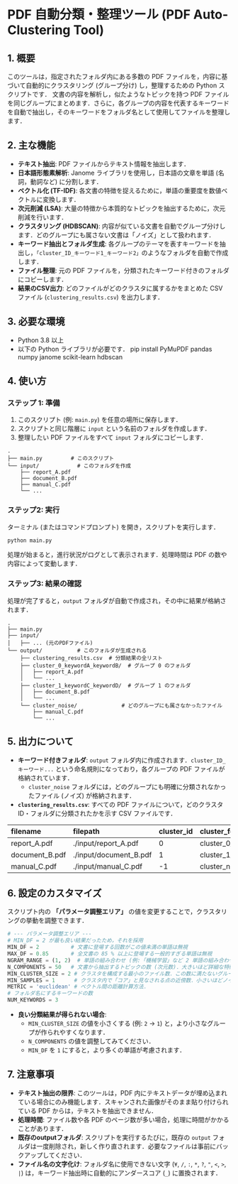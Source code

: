 # PDF 自動分類・整理ツール (PDF Auto-Clustering Tool)

## 1. 概要

このツールは，指定されたフォルダ内にある多数の PDF ファイルを，内容に基づいて自動的にクラスタリング (グループ分け) し，整理するための Python スクリプトです．
文書の内容を解析し，似たようなトピックを持つ PDF ファイルを同じグループにまとめます．さらに，各グループの内容を代表するキーワードを自動で抽出し，そのキーワードをフォルダ名として使用してファイルを整理します．

## 2. 主な機能

- **テキスト抽出**: PDF ファイルからテキスト情報を抽出します．
- **日本語形態素解析**: Janome ライブラリを使用し，日本語の文章を単語 (名詞，動詞など) に分割します．
- **ベクトル化 (TF-IDF)**: 各文書の特徴を捉えるために，単語の重要度を数値ベクトルに変換します．
- **次元削減 (LSA)**: 大量の特徴から本質的なトピックを抽出するために，次元削減を行います．
- **クラスタリング (HDBSCAN)**: 内容が似ている文書を自動でグループ分けします．どのグループにも属さない文書は「ノイズ」として扱われます．
- **キーワード抽出とフォルダ生成**: 各グループのテーマを表すキーワードを抽出し，`「cluster_ID_キーワード1_キーワード2」`のようなフォルダを自動で作成します．
- **ファイル整理**: 元の PDF ファイルを，分類されたキーワード付きのフォルダにコピーします．
- **結果のCSV出力**: どのファイルがどのクラスタに属するかをまとめた CSV ファイル (`clustering_results.csv`) を出力します．

## 3. 必要な環境

- Python 3.8 以上
- 以下の Python ライブラリが必要です．
pip install PyMuPDF pandas numpy janome scikit-learn hdbscan

## 4. 使い方

### ステップ 1: 準備

1.  このスクリプト (例: `main.py`) を任意の場所に保存します．
2.  スクリプトと同じ階層に `input` という名前のフォルダを作成します．
3.  整理したい PDF ファイルをすべて `input` フォルダにコピーします．

```
.
├── main.py         # このスクリプト
└── input/            # このフォルダを作成
    ├── report_A.pdf
    ├── document_B.pdf
    ├── manual_C.pdf
    └── ...
```

### ステップ2: 実行

ターミナル (またはコマンドプロンプト) を開き，スクリプトを実行します．

```bash
python main.py
```

処理が始まると，進行状況がログとして表示されます．処理時間は PDF の数や内容によって変動します．

### ステップ3: 結果の確認

処理が完了すると，`output` フォルダが自動で作成され，その中に結果が格納されます．

```
.
├── main.py
├── input/
│   ├── ... (元のPDFファイル)
└── output/           # このフォルダが生成される
    ├── clustering_results.csv  # 分類結果の全リスト
    ├── cluster_0_keywordA_keywordB/  # グループ 0 のフォルダ
    │   ├── report_A.pdf
    │   └── ...
    ├── cluster_1_keywordC_keywordD/  # グループ 1 のフォルダ
    │   ├── document_B.pdf
    │   └── ...
    └── cluster_noise/              # どのグループにも属さなかったファイル
        ├── manual_C.pdf
        └── ...
```

## 5. 出力について

- **キーワード付きフォルダ**: `output` フォルダ内に作成されます．`cluster_ID_キーワード...` という命名規則になっており，各グループの PDF ファイルが格納されています．
  - `cluster_noise` フォルダには，どのグループにも明確に分類されなかったファイル (ノイズ) が格納されます．
- **`clustering_results.csv`**: すべての PDF ファイルについて，どのクラスタ ID・フォルダに分類されたかを示す CSV ファイルです．

| filename | filepath | cluster_id | cluster_folder |
| :--- | :--- | :--- | :--- |
| report_A.pdf | ./input/report_A.pdf | 0 | cluster_0_keywordA_keywordB |
| document_B.pdf| ./input/document_B.pdf | 1 | cluster_1_keywordC_keywordD |
| manual_C.pdf | ./input/manual_C.pdf | -1 | cluster_noise |

## 6. 設定のカスタマイズ

スクリプト内の **「パラメータ調整エリア」** の値を変更することで，クラスタリングの挙動を調整できます．

```python
# --- パラメータ調整エリア ---
# MIN_DF = 2 が最も良い結果だったため，それを採用
MIN_DF = 2          # 文書に登場する回数がこの値未満の単語は無視
MAX_DF = 0.85       # 全文書の 85 % 以上に登場する一般的すぎる単語は無視
NGRAM_RANGE = (1, 2)  # 単語の組み合わせ (例:「機械学習」など 2 単語の組み合わせも考慮)
N_COMPONENTS = 50   # 文書から抽出するトピックの数 (次元数)．大きいほど詳細な特徴を捉えるが，計算量が増える．
MIN_CLUSTER_SIZE = 2 # クラスタを構成する最小のファイル数．この数に満たないグループはノイズになる．
MIN_SAMPLES = 1      # クラスタ内で「コア」と見なされる点の近傍数．小さいほどノイズが減る傾向．
METRIC = 'euclidean' # ベクトル間の距離計算方法．
# フォルダ名にするキーワードの数
NUM_KEYWORDS = 3
```

- **良い分類結果が得られない場合**:
  - `MIN_CLUSTER_SIZE` の値を小さくする (例: `2` -> `1`) と，より小さなグループが作られやすくなります．
  - `N_COMPONENTS` の値を調整してみてください．
  - `MIN_DF` を `1` にすると，より多くの単語が考慮されます．

## 7. 注意事項

- **テキスト抽出の限界**: このツールは，PDF 内にテキストデータが埋め込まれている場合にのみ機能します．スキャンされた画像がそのまま貼り付けられている PDF からは，テキストを抽出できません．
- **処理時間**: ファイル数や各 PDF のページ数が多い場合，処理に時間がかかることがあります．
- **既存のoutputフォルダ**: スクリプトを実行するたびに，既存の `output` フォルダは一度削除され，新しく作り直されます．必要なファイルは事前にバックアップしてください．
- **ファイル名の文字化け**: フォルダ名に使用できない文字 (`¥`, `/`, `:`, `*`, `?`, `"`, `<`, `>`, `|`) は，キーワード抽出時に自動的にアンダースコア (`_`) に置換されます．
